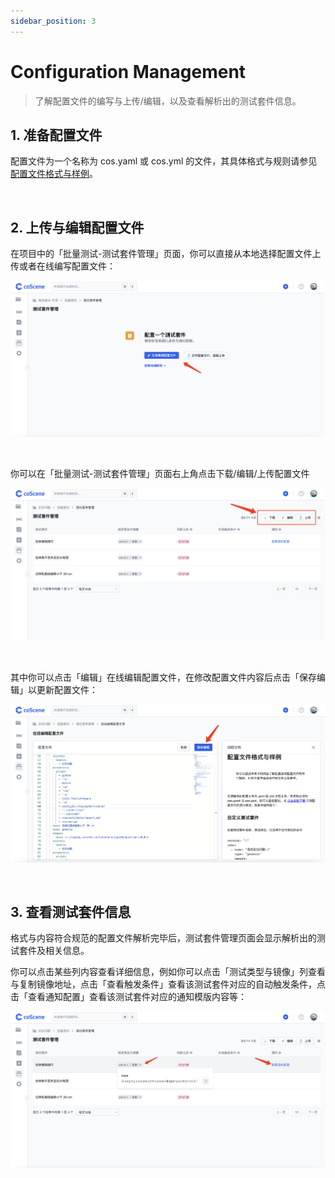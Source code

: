 ```yaml
---
sidebar_position: 3
---
```


# Configuration Management

> 了解配置文件的编写与上传/编辑，以及查看解析出的测试套件信息。

## 1. 准备配置文件

配置文件为一个名称为 cos.yaml 或 cos.yml 的文件，其具体格式与规则请参见 [配置文件格式与样例](../8-regression/yaml-sample.md)。

<br />

## 2. 上传与编辑配置文件

在项目中的「批量测试-测试套件管理」页面，你可以直接从本地选择配置文件上传或者在线编写配置文件：

![config-management-1](../img/upload-config.png)

<br />

你可以在「批量测试-测试套件管理」页面右上角点击下载/编辑/上传配置文件

![config-management-2](../img/manage-config.png)

<br />

其中你可以点击「编辑」在线编辑配置文件，在修改配置文件内容后点击「保存编辑」以更新配置文件：

![config-management-3](../img/update-config.png)

<br />

## 3. 查看测试套件信息

格式与内容符合规范的配置文件解析完毕后，测试套件管理页面会显示解析出的测试套件及相关信息。

你可以点击某些列内容查看详细信息，例如你可以点击「测试类型与镜像」列查看与复制镜像地址，点击「查看触发条件」查看该测试套件对应的自动触发条件，点击「查看通知配置」查看该测试套件对应的通知模版内容等：

![config-management-4](../img/test-suite-info.png)

<br />
